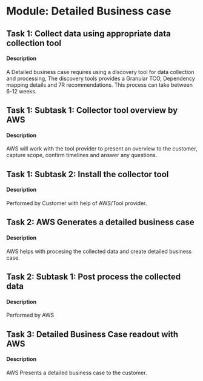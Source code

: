 
# Module: Detailed Business case 
## Task 1: Collect data using appropriate data collection tool
#### Description
A Detailed business case  requires using a discovery tool for data collection and processing, The discovery tools provides a Granular TCO, Dependency mapping details and 7R recommendations. This process can take between 6-12 weeks.

## Task 1: Subtask 1: Collector tool overview by AWS
#### Description
AWS will work with the tool provider to present an overview to the customer, capture scope, confirm timelines and answer any questions.
## Task 1: Subtask 2: Install the collector tool
#### Description
Performed by Customer with help of AWS/Tool provider.
## Task 2: AWS Generates a detailed business case
#### Description
AWS helps with procesing the collected data and create detailed business case.
## Task 2: Subtask 1: Post process the collected data
#### Description
Performed by AWS
## Task 3: Detailed Business Case readout with AWS
#### Description
AWS Presents a detailed business case to the customer.